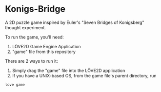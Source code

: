 # Konigs-Bridge
A 2D puzzle game inspired by Euler's "Seven Bridges of Konigsberg" thought experiment.

To run the game, you'll need:
1) LÖVE2D Game Engine Application
2) "game" file from this repository 

There are 2 ways to run it:
1) Simply drag the "game" file into the LÖVE2D application
2) If you have a UNIX-based OS, from the game file's parent directory, run
```javascript
love game
```
